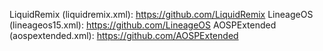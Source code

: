 LiquidRemix (liquidremix.xml): https://github.com/LiquidRemix
LineageOS (lineageos15.xml): https://github.com/LineageOS
AOSPExtended (aospextended.xml): https://github.com/AOSPExtended